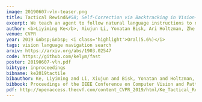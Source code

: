 ```yaml
---
image: 20190607-vln-teaser.png
title: Tactical Rewind&#58; Self-Correction via Backtracking in Vision-and-Language Navigation
excerpt: We teach an agent to follow natural language instructions to navigate in a photorealistic house. We propose to combine neural network and search. We use local signals to act greedily and global signals to backtrack when exploring the environment. Our framework is simple and can be applied to any seq2seq agent with no training required. We achieved new SoTA at the time of submission.
author: <b>Liyiming Ke</b>, Xiujun Li, Yonatan Bisk, Ari Holtzman, Zhe Gan, Jingjing Liu, Jianfeng Gao, Yejin Choi, Siddhartha Srinivasa.
venue: CVPR
year: 2019 &nbsp;&nbsp; <i class='highlight'>Oral(5.6%)</i>
tags: vision language navigation search
arxiv: https://arxiv.org/abs/1903.02547
code: https://github.com/kelym/fast
poster: 20190607-vln.pdf
bibtype: inproceedings
bibname: ke2019tactile
bibauthor: Ke, Liyiming and Li, Xiujun and Bisk, Yonatan and Holtzman, Ari and Gan, Zhe and Liu, Jingjing and Gao, Jianfeng and Choi, Yejin and Srinivasa, Siddhartha
bibbook: Proceedings of the IEEE Conference on Computer Vision and Pattern Recognition (CVPR)
pdf: http://openaccess.thecvf.com/content_CVPR_2019/html/Ke_Tactical_Rewind_Self-Correction_via_Backtracking_in_Vision-And-Language_Navigation_CVPR_2019_paper.html
---
```


